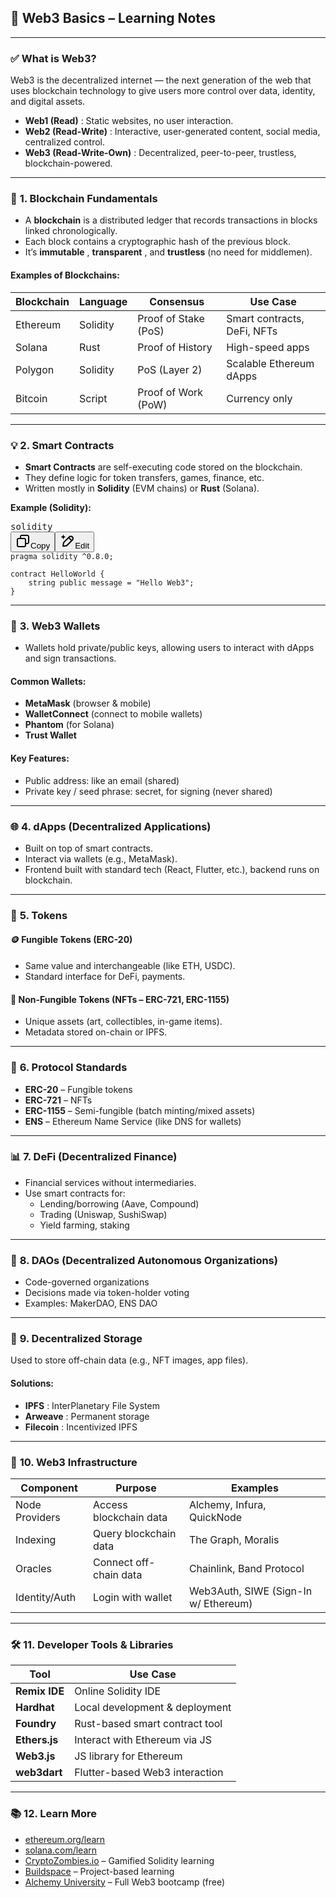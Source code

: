 ## 📘 Web3 Basics – Learning Notes

---

### ✅ **What is Web3?**

Web3 is the decentralized internet — the next generation of the web that uses blockchain technology to give users more control over data, identity, and digital assets.

* **Web1 (Read)** : Static websites, no user interaction.
* **Web2 (Read-Write)** : Interactive, user-generated content, social media, centralized control.
* **Web3 (Read-Write-Own)** : Decentralized, peer-to-peer, trustless, blockchain-powered.

---

### 🔗 **1. Blockchain Fundamentals**

* A **blockchain** is a distributed ledger that records transactions in blocks linked chronologically.
* Each block contains a cryptographic hash of the previous block.
* It’s  **immutable** ,  **transparent** , and **trustless** (no need for middlemen).

#### Examples of Blockchains:

| Blockchain | Language | Consensus            | Use Case                    |
| ---------- | -------- | -------------------- | --------------------------- |
| Ethereum   | Solidity | Proof of Stake (PoS) | Smart contracts, DeFi, NFTs |
| Solana     | Rust     | Proof of History     | High-speed apps             |
| Polygon    | Solidity | PoS (Layer 2)        | Scalable Ethereum dApps     |
| Bitcoin    | Script   | Proof of Work (PoW)  | Currency only               |

---

### 💡 **2. Smart Contracts**

* **Smart Contracts** are self-executing code stored on the blockchain.
* They define logic for token transfers, games, finance, etc.
* Written mostly in **Solidity** (EVM chains) or **Rust** (Solana).

**Example (Solidity):**

<pre class="overflow-visible!" data-start="1658" data-end="1764"><div class="contain-inline-size rounded-md border-[0.5px] border-token-border-medium relative bg-token-sidebar-surface-primary"><div class="flex items-center text-token-text-secondary px-4 py-2 text-xs font-sans justify-between h-9 bg-token-sidebar-surface-primary dark:bg-token-main-surface-secondary select-none rounded-t-[5px]">solidity</div><div class="sticky top-9"><div class="absolute end-0 bottom-0 flex h-9 items-center pe-2"><div class="bg-token-sidebar-surface-primary text-token-text-secondary dark:bg-token-main-surface-secondary flex items-center rounded-sm px-2 font-sans text-xs"><span class="" data-state="closed"><button class="flex gap-1 items-center select-none px-4 py-1" aria-label="Copy"><svg width="24" height="24" viewBox="0 0 24 24" fill="none" xmlns="http://www.w3.org/2000/svg" class="icon-xs"><path fill-rule="evenodd" clip-rule="evenodd" d="M7 5C7 3.34315 8.34315 2 10 2H19C20.6569 2 22 3.34315 22 5V14C22 15.6569 20.6569 17 19 17H17V19C17 20.6569 15.6569 22 14 22H5C3.34315 22 2 20.6569 2 19V10C2 8.34315 3.34315 7 5 7H7V5ZM9 7H14C15.6569 7 17 8.34315 17 10V15H19C19.5523 15 20 14.5523 20 14V5C20 4.44772 19.5523 4 19 4H10C9.44772 4 9 4.44772 9 5V7ZM5 9C4.44772 9 4 9.44772 4 10V19C4 19.5523 4.44772 20 5 20H14C14.5523 20 15 19.5523 15 19V10C15 9.44772 14.5523 9 14 9H5Z" fill="currentColor"></path></svg>Copy</button></span><span class="" data-state="closed"><button class="flex items-center gap-1 px-4 py-1 select-none"><svg width="24" height="24" viewBox="0 0 24 24" fill="none" xmlns="http://www.w3.org/2000/svg" class="icon-xs"><path d="M2.5 5.5C4.3 5.2 5.2 4 5.5 2.5C5.8 4 6.7 5.2 8.5 5.5C6.7 5.8 5.8 7 5.5 8.5C5.2 7 4.3 5.8 2.5 5.5Z" fill="currentColor" stroke="currentColor" stroke-linecap="round" stroke-linejoin="round"></path><path d="M5.66282 16.5231L5.18413 19.3952C5.12203 19.7678 5.09098 19.9541 5.14876 20.0888C5.19933 20.2067 5.29328 20.3007 5.41118 20.3512C5.54589 20.409 5.73218 20.378 6.10476 20.3159L8.97693 19.8372C9.72813 19.712 10.1037 19.6494 10.4542 19.521C10.7652 19.407 11.0608 19.2549 11.3343 19.068C11.6425 18.8575 11.9118 18.5882 12.4503 18.0497L20 10.5C21.3807 9.11929 21.3807 6.88071 20 5.5C18.6193 4.11929 16.3807 4.11929 15 5.5L7.45026 13.0497C6.91175 13.5882 6.6425 13.8575 6.43197 14.1657C6.24513 14.4392 6.09299 14.7348 5.97903 15.0458C5.85062 15.3963 5.78802 15.7719 5.66282 16.5231Z" stroke="currentColor" stroke-width="2" stroke-linecap="round" stroke-linejoin="round"></path><path d="M14.5 7L18.5 11" stroke="currentColor" stroke-width="2" stroke-linecap="round" stroke-linejoin="round"></path></svg>Edit</button></span></div></div></div><div class="overflow-y-auto p-4" dir="ltr"><code class="whitespace-pre! language-solidity"><span>pragma solidity ^0.8.0;

contract HelloWorld {
    string public message = "Hello Web3";
}
</span></code></div></div></pre>

---

### 🔐 **3. Web3 Wallets**

* Wallets hold private/public keys, allowing users to interact with dApps and sign transactions.

#### Common Wallets:

* **MetaMask** (browser & mobile)
* **WalletConnect** (connect to mobile wallets)
* **Phantom** (for Solana)
* **Trust Wallet**

#### Key Features:

* Public address: like an email (shared)
* Private key / seed phrase: secret, for signing (never shared)

---

### 🌐 **4. dApps (Decentralized Applications)**

* Built on top of smart contracts.
* Interact via wallets (e.g., MetaMask).
* Frontend built with standard tech (React, Flutter, etc.), backend runs on blockchain.

---

### 💸 **5. Tokens**

#### 🪙 **Fungible Tokens (ERC-20)**

* Same value and interchangeable (like ETH, USDC).
* Standard interface for DeFi, payments.

#### 🎨 **Non-Fungible Tokens (NFTs – ERC-721, ERC-1155)**

* Unique assets (art, collectibles, in-game items).
* Metadata stored on-chain or IPFS.

---

### 🧱 **6. Protocol Standards**

* **ERC-20** – Fungible tokens
* **ERC-721** – NFTs
* **ERC-1155** – Semi-fungible (batch minting/mixed assets)
* **ENS** – Ethereum Name Service (like DNS for wallets)

---

### 📊 **7. DeFi (Decentralized Finance)**

* Financial services without intermediaries.
* Use smart contracts for:
  * Lending/borrowing (Aave, Compound)
  * Trading (Uniswap, SushiSwap)
  * Yield farming, staking

---

### 👥 **8. DAOs (Decentralized Autonomous Organizations)**

* Code-governed organizations
* Decisions made via token-holder voting
* Examples: MakerDAO, ENS DAO

---

### 📁 **9. Decentralized Storage**

Used to store off-chain data (e.g., NFT images, app files).

#### Solutions:

* **IPFS** : InterPlanetary File System
* **Arweave** : Permanent storage
* **Filecoin** : Incentivized IPFS

---

### 📡 **10. Web3 Infrastructure**

| Component      | Purpose                | Examples                             |
| -------------- | ---------------------- | ------------------------------------ |
| Node Providers | Access blockchain data | Alchemy, Infura, QuickNode           |
| Indexing       | Query blockchain data  | The Graph, Moralis                   |
| Oracles        | Connect off-chain data | Chainlink, Band Protocol             |
| Identity/Auth  | Login with wallet      | Web3Auth, SIWE (Sign-In w/ Ethereum) |

---

### 🛠️ **11. Developer Tools & Libraries**

| Tool                | Use Case                       |
| ------------------- | ------------------------------ |
| **Remix IDE** | Online Solidity IDE            |
| **Hardhat**   | Local development & deployment |
| **Foundry**   | Rust-based smart contract tool |
| **Ethers.js** | Interact with Ethereum via JS  |
| **Web3.js**   | JS library for Ethereum        |
| **web3dart**  | Flutter-based Web3 interaction |

---

### 📚 **12. Learn More**

* [ethereum.org/learn]()
* [solana.com/learn]()
* [CryptoZombies.io](https://cryptozombies.io) – Gamified Solidity learning
* [Buildspace](https://buildspace.so) – Project-based learning
* [Alchemy University]() – Full Web3 bootcamp (free)
